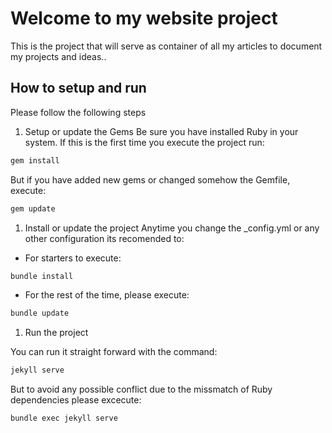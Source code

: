 # Welcome to my website project
This is the project that will serve as container of all my articles to document my projects and ideas..

## How to setup and run
Please follow the following steps

1. Setup or update the Gems
Be sure you have installed Ruby in your system.
If this is the first time you execute the project run:

```bash
gem install
```
But if you have added new gems or changed somehow the Gemfile,
execute:

```bash
gem update
```

1. Install or update the project
Anytime you change the _config.yml or any other configuration its recomended to:

* For starters to execute:

```bash 
bundle install
```

* For the rest of the time, please execute:

```bash
bundle update
```

1. Run the project

You can run it straight forward with the command:

```bash
jekyll serve
```

But to avoid any possible conflict due to the missmatch of Ruby dependencies 
please excecute:

```
bundle exec jekyll serve
```

